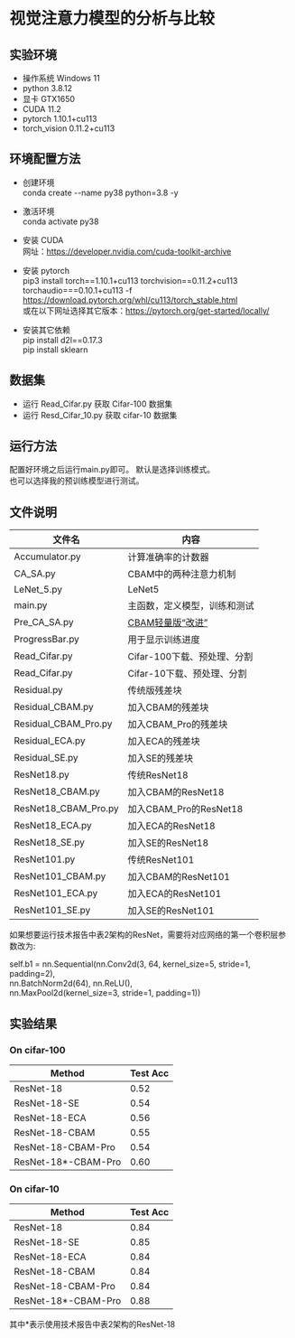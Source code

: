 # 视觉注意力模型的分析与比较

## 实验环境

* 操作系统 Windows 11
* python 3.8.12
* 显卡 GTX1650
* CUDA 11.2
* pytorch 1.10.1+cu113
* torch_vision 0.11.2+cu113

## 环境配置方法  

* 创建环境  
conda create --name py38 python=3.8 -y  
* 激活环境  
conda activate py38  
* 安装 CUDA  
网址：<https://developer.nvidia.com/cuda-toolkit-archive>  
* 安装 pytorch  
pip3 install torch==1.10.1+cu113 torchvision==0.11.2+cu113 torchaudio===0.10.1+cu113 -f <https://download.pytorch.org/whl/cu113/torch_stable.html>  
或在以下网址选择其它版本：<https://pytorch.org/get-started/locally/>  

* 安装其它依赖  
pip install d2l==0.17.3  
pip install sklearn

## 数据集

* 运行 Read_Cifar.py 获取 Cifar-100 数据集  
* 运行 Resd_Cifar_10.py 获取 cifar-10 数据集

## 运行方法

配置好环境之后运行main.py即可。
默认是选择训练模式。  
也可以选择我的预训练模型进行测试。

## 文件说明

| 文件名 | 内容 |
| ------ | -------- |
| Accumulator.py | 计算准确率的计数器 |
| CA_SA.py | CBAM中的两种注意力机制 |
| LeNet_5.py | LeNet5 |
| main.py | 主函数，定义模型，训练和测试 |
| Pre_CA_SA.py | <u> CBAM轻量版“改进” </u> |
| ProgressBar.py | 用于显示训练进度 |
| Read_Cifar.py | Cifar-100下载、预处理、分割 |
| Read_Cifar.py | Cifar-10下载、预处理、分割 |
| Residual.py | 传统版残差块 |
| Residual_CBAM.py | 加入CBAM的残差块 |
| Residual_CBAM_Pro.py | 加入CBAM_Pro的残差块 |
| Residual_ECA.py | 加入ECA的残差块 |
| Residual_SE.py | 加入SE的残差块 |
| ResNet18.py | 传统ResNet18 |
| ResNet18_CBAM.py | 加入CBAM的ResNet18 |
| ResNet18_CBAM_Pro.py | 加入CBAM_Pro的ResNet18 |
| ResNet18_ECA.py | 加入ECA的ResNet18 |
| ResNet18_SE.py | 加入SE的ResNet18 |
| ResNet101.py | 传统ResNet101 |
| ResNet101_CBAM.py | 加入CBAM的ResNet101 |
| ResNet101_ECA.py | 加入ECA的ResNet101 |
| ResNet101_SE.py | 加入SE的ResNet101 |

如果想要运行技术报告中表2架构的ResNet，需要将对应网络的第一个卷积层参数改为:

self.b1 =  nn.Sequential(nn.Conv2d(3, 64, kernel_size=5, stride=1, padding=2),  
                   nn.BatchNorm2d(64), nn.ReLU(),  
                   nn.MaxPool2d(kernel_size=3, stride=1, padding=1))  

## 实验结果

### On cifar-100

| Method | Test Acc |
| ------ | -------- |
| ResNet-18 | 0.52 |
| ResNet-18-SE | 0.54 |
| ResNet-18-ECA | 0.56 |
| ResNet-18-CBAM | 0.55 |
| ResNet-18-CBAM-Pro | 0.54 |
| ResNet-18*-CBAM-Pro | 0.60 |

### On cifar-10

| Method | Test Acc |
| ------ | -------- |
| ResNet-18| 0.84 |
| ResNet-18-SE| 0.85 |
| ResNet-18-ECA| 0.84 |
| ResNet-18-CBAM| 0.84 |
| ResNet-18-CBAM-Pro| 0.84 |
| ResNet-18*-CBAM-Pro| 0.88 |

其中*表示使用技术报告中表2架构的ResNet-18
